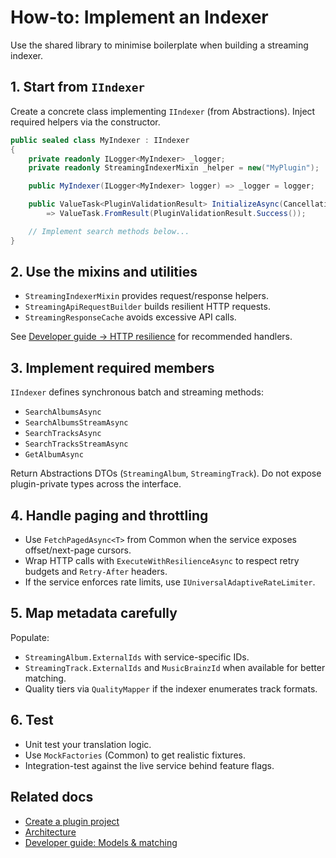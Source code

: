 # How-to: Implement an Indexer

Use the shared library to minimise boilerplate when building a streaming indexer.

## 1. Start from `IIndexer`
Create a concrete class implementing `IIndexer` (from Abstractions). Inject required helpers via the constructor.

```csharp
public sealed class MyIndexer : IIndexer
{
    private readonly ILogger<MyIndexer> _logger;
    private readonly StreamingIndexerMixin _helper = new("MyPlugin");

    public MyIndexer(ILogger<MyIndexer> logger) => _logger = logger;

    public ValueTask<PluginValidationResult> InitializeAsync(CancellationToken token = default)
        => ValueTask.FromResult(PluginValidationResult.Success());

    // Implement search methods below...
}
```

## 2. Use the mixins and utilities
- `StreamingIndexerMixin` provides request/response helpers.
- `StreamingApiRequestBuilder` builds resilient HTTP requests.
- `StreamingResponseCache` avoids excessive API calls.

See [Developer guide → HTTP resilience](../dev-guide/DEVELOPER_GUIDE.md#http-resilience) for recommended handlers.

## 3. Implement required members
`IIndexer` defines synchronous batch and streaming methods:
- `SearchAlbumsAsync`
- `SearchAlbumsStreamAsync`
- `SearchTracksAsync`
- `SearchTracksStreamAsync`
- `GetAlbumAsync`

Return Abstractions DTOs (`StreamingAlbum`, `StreamingTrack`). Do not expose plugin-private types across the interface.

## 4. Handle paging and throttling
- Use `FetchPagedAsync<T>` from Common when the service exposes offset/next-page cursors.
- Wrap HTTP calls with `ExecuteWithResilienceAsync` to respect retry budgets and `Retry-After` headers.
- If the service enforces rate limits, use `IUniversalAdaptiveRateLimiter`.

## 5. Map metadata carefully
Populate:
- `StreamingAlbum.ExternalIds` with service-specific IDs.
- `StreamingTrack.ExternalIds` and `MusicBrainzId` when available for better matching.
- Quality tiers via `QualityMapper` if the indexer enumerates track formats.

## 6. Test
- Unit test your translation logic.
- Use `MockFactories` (Common) to get realistic fixtures.
- Integration-test against the live service behind feature flags.

## Related docs
- [Create a plugin project](CREATE_PLUGIN.md)
- [Architecture](../concepts/ARCHITECTURE.md)
- [Developer guide: Models & matching](../dev-guide/DEVELOPER_GUIDE.md#models--matching)
